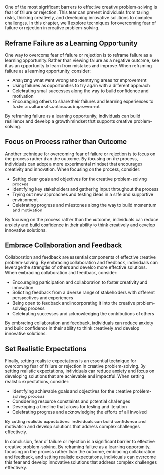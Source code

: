 
One of the most significant barriers to effective creative problem-solving is fear of failure or rejection. This fear can prevent individuals from taking risks, thinking creatively, and developing innovative solutions to complex challenges. In this chapter, we'll explore techniques for overcoming fear of failure or rejection in creative problem-solving.

Reframe Failure as a Learning Opportunity
-----------------------------------------

One way to overcome fear of failure or rejection is to reframe failure as a learning opportunity. Rather than viewing failure as a negative outcome, see it as an opportunity to learn from mistakes and improve. When reframing failure as a learning opportunity, consider:

* Analyzing what went wrong and identifying areas for improvement
* Using failures as opportunities to try again with a different approach
* Celebrating small successes along the way to build confidence and motivation
* Encouraging others to share their failures and learning experiences to foster a culture of continuous improvement

By reframing failure as a learning opportunity, individuals can build resilience and develop a growth mindset that supports creative problem-solving.

Focus on Process rather than Outcome
------------------------------------

Another technique for overcoming fear of failure or rejection is to focus on the process rather than the outcome. By focusing on the process, individuals can adopt a more experimental mindset that encourages creativity and innovation. When focusing on the process, consider:

* Setting clear goals and objectives for the creative problem-solving process
* Identifying key stakeholders and gathering input throughout the process
* Trying out new approaches and testing ideas in a safe and supportive environment
* Celebrating progress and milestones along the way to build momentum and motivation

By focusing on the process rather than the outcome, individuals can reduce anxiety and build confidence in their ability to think creatively and develop innovative solutions.

Embrace Collaboration and Feedback
----------------------------------

Collaboration and feedback are essential components of effective creative problem-solving. By embracing collaboration and feedback, individuals can leverage the strengths of others and develop more effective solutions. When embracing collaboration and feedback, consider:

* Encouraging participation and collaboration to foster creativity and innovation
* Soliciting feedback from a diverse range of stakeholders with different perspectives and experiences
* Being open to feedback and incorporating it into the creative problem-solving process
* Celebrating successes and acknowledging the contributions of others

By embracing collaboration and feedback, individuals can reduce anxiety and build confidence in their ability to think creatively and develop innovative solutions.

Set Realistic Expectations
--------------------------

Finally, setting realistic expectations is an essential technique for overcoming fear of failure or rejection in creative problem-solving. By setting realistic expectations, individuals can reduce anxiety and focus on developing solutions that are achievable and impactful. When setting realistic expectations, consider:

* Identifying achievable goals and objectives for the creative problem-solving process
* Considering resource constraints and potential challenges
* Developing a timeline that allows for testing and iteration
* Celebrating progress and acknowledging the efforts of all involved

By setting realistic expectations, individuals can build confidence and motivation and develop solutions that address complex challenges effectively.

In conclusion, fear of failure or rejection is a significant barrier to effective creative problem-solving. By reframing failure as a learning opportunity, focusing on the process rather than the outcome, embracing collaboration and feedback, and setting realistic expectations, individuals can overcome this fear and develop innovative solutions that address complex challenges effectively.
